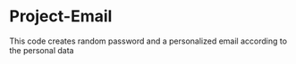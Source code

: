 # Project-Email
This code creates random password and a personalized email according to the personal data
